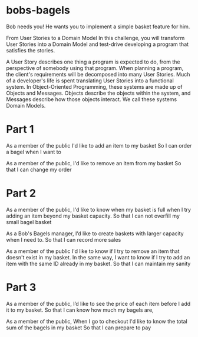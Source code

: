 # bobs-bagels

Bob needs you!
He wants you to implement a simple basket feature for him.

From User Stories to a Domain Model
In this challenge, you will transform User Stories into a Domain Model and test-drive developing a program that satisfies the stories.

A User Story describes one thing a program is expected to do, from the perspective of somebody using that program. When planning a program, the client's requirements will be decomposed into many User Stories. Much of a developer's life is spent translating User Stories into a functional system. In Object-Oriented Programming, these systems are made up of Objects and Messages. Objects describe the objects within the system, and Messages describe how those objects interact. We call these systems Domain Models.

 # Part 1
As a member of the public
I'd like to add an item to my basket
So I can order a bagel when I want to

As a member of the public,
I'd like to remove an item from my basket
So that I can change my order

# Part 2
As a member of the public,
I'd like to know when my basket is full when I try adding an item beyond my basket capacity.
So that I can not overfill my small bagel basket


As a Bob's Bagels manager,
I’d like to create baskets with larger capacity when I need to.
So that I can record more sales


As a member of the public
I'd like to know if I try to remove an item that doesn't exist in my basket. In the same way, I want to know if I try to add an item with the same ID already in my basket.
So that I can maintain my sanity



# Part 3
As a member of the public,
I’d like to see the price of each item before I add it to my basket.
So that I can know how much my bagels are,


As a member of the public,
When I go to checkout I'd like to know the total sum of the bagels in my basket
So that I can prepare to pay    

